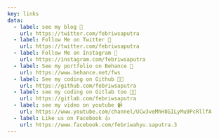 ```yaml
---
key: links
data:
  - label: see my blog 📖 
    url: https://twitter.com/febriwsaputra
  - label: Follow Me on Twitter 💬 
    url: https://twitter.com/febriwsaputra
  - label: Follow Me on Instagram 📸 
    url: https://instagram.com/febriwsaputra
  - label: See my portfolio on Behance 🎨  
    url: https://www.behance.net/fws
  - label: See my coding on Github 🧑‍💻  
    url: https://github.com/febriwsaputra
  - label: see my coding on Gitlab too 🧑‍💻
    url: https://gitlab.com/febriwsaputra
  - label: see my video on youtube 📹
    url: https://www.youtube.com/channel/UCw3veMhH8GILyMu9PcRllfA
  - label: Like us on Facebook 👍
    url: https://www.facebook.com/febriwahyu.saputra.3        
---
```

